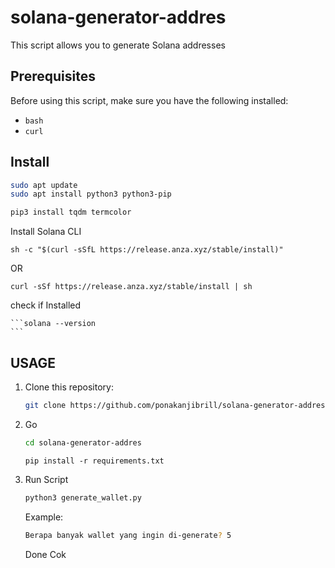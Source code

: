 # solana-generator-addres

This script allows you to generate Solana addresses

## Prerequisites

Before using this script, make sure you have the following installed:
- `bash`
- `curl`

## Install

   ```bash
   sudo apt update
   sudo apt install python3 python3-pip
   ```

   ```bash
   pip3 install tqdm termcolor
   ```

Install Solana CLI

    sh -c "$(curl -sSfL https://release.anza.xyz/stable/install)"

OR

    curl -sSf https://release.anza.xyz/stable/install | sh

check if Installed

    ```solana --version
    ```

## USAGE

1. Clone this repository:

   ```bash
   git clone https://github.com/ponakanjibrill/solana-generator-addres.git
   ```

2. Go

   ```bash
   cd solana-generator-addres
   ```

   ```
   pip install -r requirements.txt
   ```

3. Run Script

   ```bash
   python3 generate_wallet.py
   ```


   Example:

   ```bash
   Berapa banyak wallet yang ingin di-generate? 5
   ```

   Done Cok
